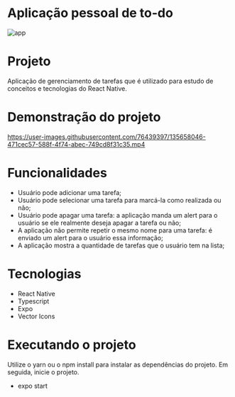 # Aplicação pessoal de to-do

![app](https://user-images.githubusercontent.com/76439397/150572124-d213cc67-6d4f-495b-b99b-6e88336e9597.jpg)

# Projeto

Aplicação de gerenciamento de tarefas que é utilizado para estudo de conceitos e tecnologias do React Native.

# Demonstração do projeto

https://user-images.githubusercontent.com/76439397/135658046-471cec57-588f-4f74-abec-749cd8f31c35.mp4

# Funcionalidades

- Usuário pode adicionar uma tarefa;
- Usuário pode selecionar uma tarefa para marcá-la como realizada ou não;
- Usuário pode apagar uma tarefa: a aplicação manda um alert para o usuário se ele realmente deseja apagar a tarefa ou não;
- A aplicação não permite repetir o mesmo nome para uma tarefa: é enviado um alert para o usuário essa informação;
- A aplicação mostra a quantidade de tarefas que o usuário tem na lista;

# Tecnologias

- React Native
- Typescript
- Expo
- Vector Icons

# Executando o projeto

Utilize o yarn ou o npm install para instalar as dependências do projeto. Em seguida, inicie o projeto.

- expo start
